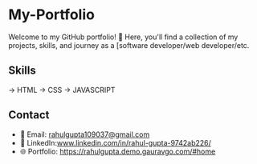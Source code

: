 # My-Portfolio



Welcome to my GitHub portfolio! 🚀 Here, you'll find a collection of my projects, skills, and journey as a [software developer/web developer/etc.

## Skills
-> HTML
-> CSS
-> JAVASCRIPT
## Contact

- 📧 Email: rahulgupta109037@gmail.com
- 💼 LinkedIn:www.linkedin.com/in/rahul-gupta-9742ab226/
- 🌐 Portfolio: https://rahulgupta.demo.gauravgo.com/#home


